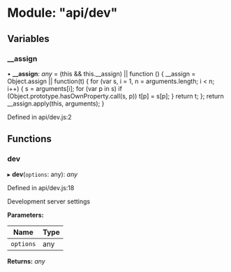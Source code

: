 # Module: "api/dev"

## Variables

###  __assign

• **__assign**: *any* = (this && this.__assign) || function () {
    __assign = Object.assign || function(t) {
        for (var s, i = 1, n = arguments.length; i < n; i++) {
            s = arguments[i];
            for (var p in s) if (Object.prototype.hasOwnProperty.call(s, p))
                t[p] = s[p];
        }
        return t;
    };
    return __assign.apply(this, arguments);
}

Defined in api/dev.js:2

## Functions

###  dev

▸ **dev**(`options`: any): *any*

Defined in api/dev.js:18

Development server settings

**Parameters:**

Name | Type |
------ | ------ |
`options` | any |

**Returns:** *any*

